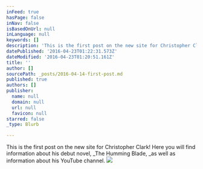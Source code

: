 ```yaml
---
inFeed: true
hasPage: false
inNav: false
isBasedOnUrl: null
inLanguage: null
keywords: []
description: 'This is the first post on the new site for Christopher Clark! Here you will find information about his debut novel, The Humming Blade, as well as information about his YouTube channel.'
datePublished: '2016-04-23T01:22:31.573Z'
dateModified: '2016-04-23T01:20:51.161Z'
title: ''
author: []
sourcePath: _posts/2016-04-14-first-post.md
published: true
authors: []
publisher:
  name: null
  domain: null
  url: null
  favicon: null
starred: false
_type: Blurb

---
```

This is the first post on the new site for Christopher Clark! Here you will find information about his debut novel, _The Humming Blade, _as well as information about his YouTube channel.
![](https://the-grid-user-content.s3-us-west-2.amazonaws.com/fea317dc-ec75-4c92-a14a-4c1085d0e513.jpg)